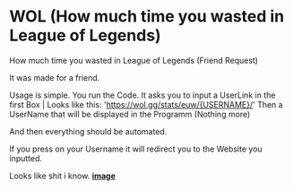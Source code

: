 # WOL (How much time you wasted in League of Legends)
How much time you wasted in League of Legends (Friend Request)

It was made for a friend.

Usage is simple. You run the Code. It asks you to input a UserLink in the first Box | Looks like this: 'https://wol.gg/stats/euw/{USERNAME}/'
Then a UserName that will be displayed in the Programm (Nothing more)

And then everything should be automated.

If you press on your Username it will redirect you to the Website you inputted.

Looks like shit i know.
**[image](https://user-images.githubusercontent.com/76398608/109557246-1f34a300-7ad8-11eb-93b6-9a575d1535e6.png)**
